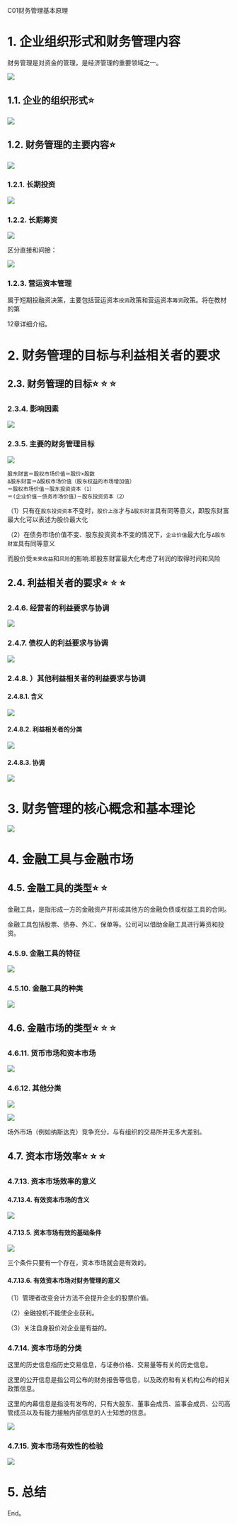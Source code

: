 C01财务管理基本原理

# 1. 企业组织形式和财务管理内容

财务管理是对资金的管理，是经济管理的重要领域之一。

![](media/3c6d8c1f84f23ab4bcf719522dcc2260.png)

## 1.1. 企业的组织形式:star: 

![](media/0ee069b2baf4acd4ed2ee026f80b3bb9.png)

## 1.2. 财务管理的主要内容:star: 

![](media/b24efcf08a9820e1e0074d9042066dc8.png)

### 1.2.1. 长期投资

![](media/6bf4c3ce91b9aabef7a86f61d7966ce9.png)

### 1.2.2. 长期筹资

![](media/3c66b7d04d43fa9facf85d93ee820167.png)

区分直接和间接：

![](media/666ddeaa75ffc0e7f6b5660cba0a7714.png)

### 1.2.3. 营运资本管理

属于短期投融资决策，主要包括营运资本`投资`政策和营运资本`筹资`政策。将在教材的第

12章详细介绍。

# 2. 财务管理的目标与利益相关者的要求

## 2.3. 财务管理的目标:star: :star: :star: 

### 2.3.4. 影响因素

![](media/6cddf808a4568fdf09367456cb25fef9.png)

### 2.3.5. 主要的财务管理目标

![](media/ea42071f5a91e55375a2509748654017.png)

```
股东财富＝股权市场价值＝股价×股数
Δ股东财富＝Δ股权市场价值（股东权益的市场增加值）
＝股权市场价值－股东投资资本（1）
＝(企业价值－债务市场价值)－股东投资资本（2）
```
（1）只有在`股东投资资本`不变时，`股价上涨`才与`Δ股东财富`具有同等意义，即股东财富最大化可以表述为股价最大化

（2）在债务市场价值不变、股东投资资本不变的情况下，`企业价值`最大化与`Δ股东财富`具有同等意义

而股价受`未来收益`和`风险`的影响.即股东财富最大化考虑了利润的取得时间和风险

## 2.4. 利益相关者的要求:star: :star: :star: 

### 2.4.6. 经营者的利益要求与协调

![](media/8dcaa41a45863ef2f8662362b4719927.png)

### 2.4.7. 债权人的利益要求与协调

![](media/a2f9920d8f77a0b725f374ccdde93a5a.png)

### 2.4.8. ）其他利益相关者的利益要求与协调

#### 2.4.8.1. 含义

![](media/d62331e50d391f0959f732e7cb493282.png)

#### 2.4.8.2. 利益相关者的分类

![](media/116a510ecad422edb769c74aa2dcf8b6.png)

#### 2.4.8.3. 协调

![](media/ae548b83fec7005714be85d0adb59b9b.png)

# 3. 财务管理的核心概念和基本理论

![](media/0180228fd5d26a3fce4cc98eb84afa4d.png)

# 4. 金融工具与金融市场

## 4.5. 金融工具的类型:star: :star: 

金融工具，是指形成一方的金融资产并形成其他方的金融负债或权益工具的合同。

金融工具包括股票、债券、外汇、保单等。公司可以借助金融工具进行筹资和投资。

### 4.5.9. 金融工具的特征

![](media/fa897fb689429828c512850eedcea800.png)

### 4.5.10. 金融工具的种类

![](media/2a99caf544f6e16ae87698dc5f1697c4.png)

## 4.6. 金融市场的类型:star: :star: :star: 

### 4.6.11. 货币市场和资本市场

![](media/b41c2f25d762e9750388440c7a25af36.png)

### 4.6.12. 其他分类

![](media/f93a0e66185c19408ff79ffaaf6e2d9e.png)

![](media/11def5544ecc920a701771b4e3596b66.png)

场外市场（例如纳斯达克）竞争充分，与有组织的交易所并无多大差别。

## 4.7. 资本市场效率:star: :star: :star: 

### 4.7.13. 资本市场效率的意义

#### 4.7.13.4. 有效资本市场的含义

![](media/258738f3b4a476ca844aad0cc2eab565.png)

#### 4.7.13.5. 资本市场有效的基础条件

![](media/cd851075c469a44085ece6b99db5ef31.png)

三个条件只要有一个存在，资本市场就会是有效的。

#### 4.7.13.6. 有效资本市场对财务管理的意义

（1）管理者改变会计方法不会提升企业的股票价值。

（2）金融投机不能使企业获利。

（3）关注自身股价对企业是有益的。

### 4.7.14. 资本市场的分类

这里的历史信息指历史交易信息，与证券价格、交易量等有关的历史信息。

这里的公开信息是指公司公布的财务报告等信息，以及政府和有关机构公布的相关政策信息。

这里的内幕信息是指没有发布的，只有大股东、董事会成员、监事会成员、公司高管成员以及有能力接触内部信息的人士知悉的信息。

![](media/ac2af21f01aacd2832b2f1da2f2a2a92.png)

### 4.7.15. 资本市场有效性的检验

![](media/cbedf601df26134341da99eb2a93d01e.png)

# 5. 总结

End。

